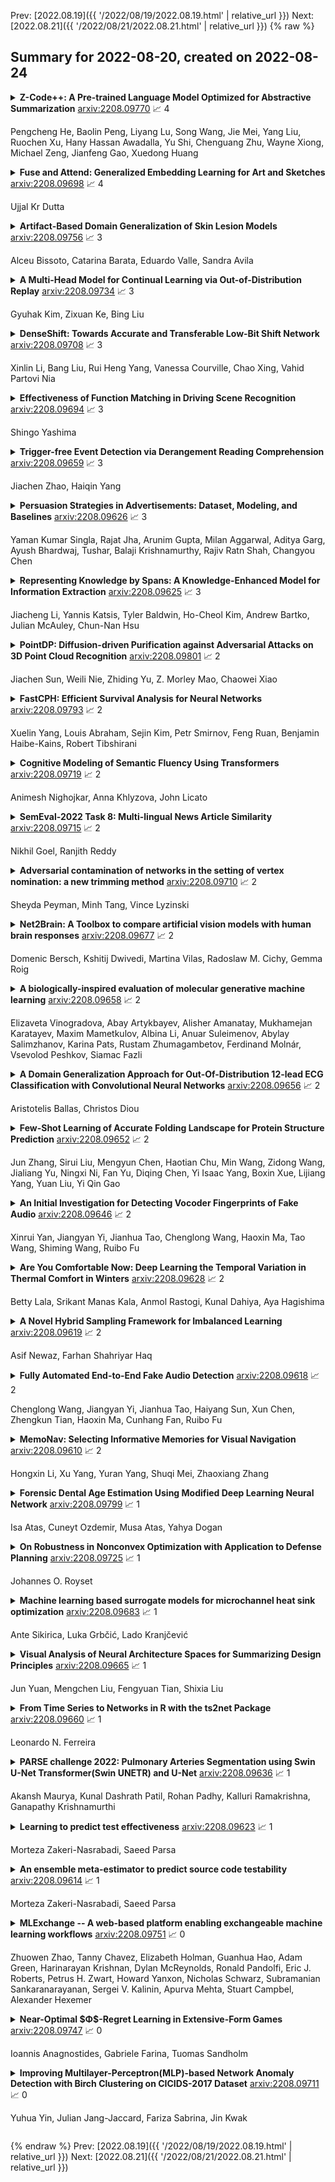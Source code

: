 Prev: [2022.08.19]({{ '/2022/08/19/2022.08.19.html' | relative_url }})  Next: [2022.08.21]({{ '/2022/08/21/2022.08.21.html' | relative_url }})
{% raw %}
## Summary for 2022-08-20, created on 2022-08-24


<details><summary><b>Z-Code++: A Pre-trained Language Model Optimized for Abstractive Summarization</b>
<a href="https://arxiv.org/abs/2208.09770">arxiv:2208.09770</a>
&#x1F4C8; 4 <br>
<p>Pengcheng He, Baolin Peng, Liyang Lu, Song Wang, Jie Mei, Yang Liu, Ruochen Xu, Hany Hassan Awadalla, Yu Shi, Chenguang Zhu, Wayne Xiong, Michael Zeng, Jianfeng Gao, Xuedong Huang</p></summary>
<p>

**Abstract:** This paper presents Z-Code++, a new pre-trained language model optimized for abstractive text summarization. The model extends the state of the art encoder-decoder model using three techniques. First, we use a two-phase pre-training process to improve model's performance on low-resource summarization tasks. The model is first pre-trained using text corpora for language understanding, and then is continually pre-trained on summarization corpora for grounded text generation. Second, we replace self-attention layers in the encoder with disentangled attention layers, where each word is represented using two vectors that encode its content and position, respectively. Third, we use fusion-in-encoder, a simple yet effective method of encoding long sequences in a hierarchical manner. Z-Code++ creates new state of the art on 9 out of 13 text summarization tasks across 5 languages. Our model is parameter-efficient in that it outperforms the 600x larger PaLM-540B on XSum, and the finetuned 200x larger GPT3-175B on SAMSum. In zero-shot and few-shot settings, our model substantially outperforms the competing models.

</p>
</details>

<details><summary><b>Fuse and Attend: Generalized Embedding Learning for Art and Sketches</b>
<a href="https://arxiv.org/abs/2208.09698">arxiv:2208.09698</a>
&#x1F4C8; 4 <br>
<p>Ujjal Kr Dutta</p></summary>
<p>

**Abstract:** While deep Embedding Learning approaches have witnessed widespread success in multiple computer vision tasks, the state-of-the-art methods for representing natural images need not necessarily perform well on images from other domains, such as paintings, cartoons, and sketch. This is because of the huge shift in the distribution of data from across these domains, as compared to natural images. Domains like sketch often contain sparse informative pixels. However, recognizing objects in such domains is crucial, given multiple relevant applications leveraging such data, for instance, sketch to image retrieval. Thus, achieving an Embedding Learning model that could perform well across multiple domains is not only challenging, but plays a pivotal role in computer vision. To this end, in this paper, we propose a novel Embedding Learning approach with the goal of generalizing across different domains. During training, given a query image from a domain, we employ gated fusion and attention to generate a positive example, which carries a broad notion of the semantics of the query object category (from across multiple domains). By virtue of Contrastive Learning, we pull the embeddings of the query and positive, in order to learn a representation which is robust across domains. At the same time, to teach the model to be discriminative against examples from different semantic categories (across domains), we also maintain a pool of negative embeddings (from different categories). We show the prowess of our method using the DomainBed framework, on the popular PACS (Photo, Art painting, Cartoon, and Sketch) dataset.

</p>
</details>

<details><summary><b>Artifact-Based Domain Generalization of Skin Lesion Models</b>
<a href="https://arxiv.org/abs/2208.09756">arxiv:2208.09756</a>
&#x1F4C8; 3 <br>
<p>Alceu Bissoto, Catarina Barata, Eduardo Valle, Sandra Avila</p></summary>
<p>

**Abstract:** Deep Learning failure cases are abundant, particularly in the medical area. Recent studies in out-of-distribution generalization have advanced considerably on well-controlled synthetic datasets, but they do not represent medical imaging contexts. We propose a pipeline that relies on artifacts annotation to enable generalization evaluation and debiasing for the challenging skin lesion analysis context. First, we partition the data into levels of increasingly higher biased training and test sets for better generalization assessment. Then, we create environments based on skin lesion artifacts to enable domain generalization methods. Finally, after robust training, we perform a test-time debiasing procedure, reducing spurious features in inference images. Our experiments show our pipeline improves performance metrics in biased cases, and avoids artifacts when using explanation methods. Still, when evaluating such models in out-of-distribution data, they did not prefer clinically-meaningful features. Instead, performance only improved in test sets that present similar artifacts from training, suggesting models learned to ignore the known set of artifacts. Our results raise a concern that debiasing models towards a single aspect may not be enough for fair skin lesion analysis.

</p>
</details>

<details><summary><b>A Multi-Head Model for Continual Learning via Out-of-Distribution Replay</b>
<a href="https://arxiv.org/abs/2208.09734">arxiv:2208.09734</a>
&#x1F4C8; 3 <br>
<p>Gyuhak Kim, Zixuan Ke, Bing Liu</p></summary>
<p>

**Abstract:** This paper studies class incremental learning (CIL) of continual learning (CL). Many approaches have been proposed to deal with catastrophic forgetting (CF) in CIL. Most methods incrementally construct a single classifier for all classes of all tasks in a single head network. To prevent CF, a popular approach is to memorize a small number of samples from previous tasks and replay them during training of the new task. However, this approach still suffers from serious CF as the parameters learned for previous tasks are updated or adjusted with only the limited number of saved samples in the memory. This paper proposes an entirely different approach that builds a separate classifier (head) for each task (called a multi-head model) using a transformer network, called MORE. Instead of using the saved samples in memory to update the network for previous tasks/classes in the existing approach, MORE leverages the saved samples to build a task specific classifier (adding a new classification head) without updating the network learned for previous tasks/classes. The model for the new task in MORE is trained to learn the classes of the task and also to detect samples that are not from the same data distribution (i.e., out-of-distribution (OOD)) of the task. This enables the classifier for the task to which the test instance belongs to produce a high score for the correct class and the classifiers of other tasks to produce low scores because the test instance is not from the data distributions of these classifiers. Experimental results show that MORE outperforms state-of-the-art baselines and is also naturally capable of performing OOD detection in the continual learning setting.

</p>
</details>

<details><summary><b>DenseShift: Towards Accurate and Transferable Low-Bit Shift Network</b>
<a href="https://arxiv.org/abs/2208.09708">arxiv:2208.09708</a>
&#x1F4C8; 3 <br>
<p>Xinlin Li, Bang Liu, Rui Heng Yang, Vanessa Courville, Chao Xing, Vahid Partovi Nia</p></summary>
<p>

**Abstract:** Deploying deep neural networks on low-resource edge devices is challenging due to their ever-increasing resource requirements. Recent investigations propose multiplication-free neural networks to reduce computation and memory consumption. Shift neural network is one of the most effective tools towards these reductions. However, existing low-bit shift networks are not as accurate as their full precision counterparts and cannot efficiently transfer to a wide range of tasks due to their inherent design flaws. We propose DenseShift network that exploits the following novel designs. First, we demonstrate that the zero-weight values in low-bit shift networks are neither useful to the model capacity nor simplify the model inference. Therefore, we propose to use a zero-free shifting mechanism to simplify inference while increasing the model capacity. Second, we design a new metric to measure the weight freezing issue in training low-bit shift networks, and propose a sign-scale decomposition to improve the training efficiency. Third, we propose the low-variance random initialization strategy to improve the model's performance in transfer learning scenarios. We run extensive experiments on various computer vision and speech tasks. The experimental results show that DenseShift network significantly outperforms existing low-bit multiplication-free networks and can achieve competitive performance to the full-precision counterpart. It also exhibits strong transfer learning performance with no drop in accuracy.

</p>
</details>

<details><summary><b>Effectiveness of Function Matching in Driving Scene Recognition</b>
<a href="https://arxiv.org/abs/2208.09694">arxiv:2208.09694</a>
&#x1F4C8; 3 <br>
<p>Shingo Yashima</p></summary>
<p>

**Abstract:** Knowledge distillation is an effective approach for training compact recognizers required in autonomous driving. Recent studies on image classification have shown that matching student and teacher on a wide range of data points is critical for improving performance in distillation. This concept (called function matching) is suitable for driving scene recognition, where generally an almost infinite amount of unlabeled data are available. In this study, we experimentally investigate the impact of using such a large amount of unlabeled data for distillation on the performance of student models in structured prediction tasks for autonomous driving. Through extensive experiments, we demonstrate that the performance of the compact student model can be improved dramatically and even match the performance of the large-scale teacher by knowledge distillation with massive unlabeled data.

</p>
</details>

<details><summary><b>Trigger-free Event Detection via Derangement Reading Comprehension</b>
<a href="https://arxiv.org/abs/2208.09659">arxiv:2208.09659</a>
&#x1F4C8; 3 <br>
<p>Jiachen Zhao, Haiqin Yang</p></summary>
<p>

**Abstract:** Event detection (ED), aiming to detect events from texts and categorize them, is vital to understanding actual happenings in real life. However, mainstream event detection models require high-quality expert human annotations of triggers, which are often costly and thus deter the application of ED to new domains. Therefore, in this paper, we focus on low-resource ED without triggers and aim to tackle the following formidable challenges: multi-label classification, insufficient clues, and imbalanced events distribution. We propose a novel trigger-free ED method via Derangement mechanism on a machine Reading Comprehension (DRC) framework. More specifically, we treat the input text as Context and concatenate it with all event type tokens that are deemed as Answers with an omitted default question. So we can leverage the self-attention in pre-trained language models to absorb semantic relations between input text and the event types. Moreover, we design a simple yet effective event derangement module (EDM) to prevent major events from being excessively learned so as to yield a more balanced training process. The experiment results show that our proposed trigger-free ED model is remarkably competitive to mainstream trigger-based models, showing its strong performance on low-source event detection.

</p>
</details>

<details><summary><b>Persuasion Strategies in Advertisements: Dataset, Modeling, and Baselines</b>
<a href="https://arxiv.org/abs/2208.09626">arxiv:2208.09626</a>
&#x1F4C8; 3 <br>
<p>Yaman Kumar Singla, Rajat Jha, Arunim Gupta, Milan Aggarwal, Aditya Garg, Ayush Bhardwaj,  Tushar, Balaji Krishnamurthy, Rajiv Ratn Shah, Changyou Chen</p></summary>
<p>

**Abstract:** Modeling what makes an advertisement persuasive, i.e., eliciting the desired response from consumer, is critical to the study of propaganda, social psychology, and marketing. Despite its importance, computational modeling of persuasion in computer vision is still in its infancy, primarily due to the lack of benchmark datasets that can provide persuasion-strategy labels associated with ads. Motivated by persuasion literature in social psychology and marketing, we introduce an extensive vocabulary of persuasion strategies and build the first ad image corpus annotated with persuasion strategies. We then formulate the task of persuasion strategy prediction with multi-modal learning, where we design a multi-task attention fusion model that can leverage other ad-understanding tasks to predict persuasion strategies. Further, we conduct a real-world case study on 1600 advertising campaigns of 30 Fortune-500 companies where we use our model's predictions to analyze which strategies work with different demographics (age and gender). The dataset also provides image segmentation masks, which labels persuasion strategies in the corresponding ad images on the test split. We publicly release our code and dataset https://midas-research.github.io/persuasion-advertisements/.

</p>
</details>

<details><summary><b>Representing Knowledge by Spans: A Knowledge-Enhanced Model for Information Extraction</b>
<a href="https://arxiv.org/abs/2208.09625">arxiv:2208.09625</a>
&#x1F4C8; 3 <br>
<p>Jiacheng Li, Yannis Katsis, Tyler Baldwin, Ho-Cheol Kim, Andrew Bartko, Julian McAuley, Chun-Nan Hsu</p></summary>
<p>

**Abstract:** Knowledge-enhanced pre-trained models for language representation have been shown to be more effective in knowledge base construction tasks (i.e.,~relation extraction) than language models such as BERT. These knowledge-enhanced language models incorporate knowledge into pre-training to generate representations of entities or relationships. However, existing methods typically represent each entity with a separate embedding. As a result, these methods struggle to represent out-of-vocabulary entities and a large amount of parameters, on top of their underlying token models (i.e.,~the transformer), must be used and the number of entities that can be handled is limited in practice due to memory constraints. Moreover, existing models still struggle to represent entities and relationships simultaneously. To address these problems, we propose a new pre-trained model that learns representations of both entities and relationships from token spans and span pairs in the text respectively. By encoding spans efficiently with span modules, our model can represent both entities and their relationships but requires fewer parameters than existing models. We pre-trained our model with the knowledge graph extracted from Wikipedia and test it on a broad range of supervised and unsupervised information extraction tasks. Results show that our model learns better representations for both entities and relationships than baselines, while in supervised settings, fine-tuning our model outperforms RoBERTa consistently and achieves competitive results on information extraction tasks.

</p>
</details>

<details><summary><b>PointDP: Diffusion-driven Purification against Adversarial Attacks on 3D Point Cloud Recognition</b>
<a href="https://arxiv.org/abs/2208.09801">arxiv:2208.09801</a>
&#x1F4C8; 2 <br>
<p>Jiachen Sun, Weili Nie, Zhiding Yu, Z. Morley Mao, Chaowei Xiao</p></summary>
<p>

**Abstract:** 3D Point cloud is becoming a critical data representation in many real-world applications like autonomous driving, robotics, and medical imaging. Although the success of deep learning further accelerates the adoption of 3D point clouds in the physical world, deep learning is notorious for its vulnerability to adversarial attacks. In this work, we first identify that the state-of-the-art empirical defense, adversarial training, has a major limitation in applying to 3D point cloud models due to gradient obfuscation. We further propose PointDP, a purification strategy that leverages diffusion models to defend against 3D adversarial attacks. We extensively evaluate PointDP on six representative 3D point cloud architectures, and leverage 10+ strong and adaptive attacks to demonstrate its lower-bound robustness. Our evaluation shows that PointDP achieves significantly better robustness than state-of-the-art purification methods under strong attacks. Results of certified defenses on randomized smoothing combined with PointDP will be included in the near future.

</p>
</details>

<details><summary><b>FastCPH: Efficient Survival Analysis for Neural Networks</b>
<a href="https://arxiv.org/abs/2208.09793">arxiv:2208.09793</a>
&#x1F4C8; 2 <br>
<p>Xuelin Yang, Louis Abraham, Sejin Kim, Petr Smirnov, Feng Ruan, Benjamin Haibe-Kains, Robert Tibshirani</p></summary>
<p>

**Abstract:** The Cox proportional hazards model is a canonical method in survival analysis for prediction of the life expectancy of a patient given clinical or genetic covariates -- it is a linear model in its original form. In recent years, several methods have been proposed to generalize the Cox model to neural networks, but none of these are both numerically correct and computationally efficient. We propose FastCPH, a new method that runs in linear time and supports both the standard Breslow and Efron methods for tied events. We also demonstrate the performance of FastCPH combined with LassoNet, a neural network that provides interpretability through feature sparsity, on survival datasets. The final procedure is efficient, selects useful covariates and outperforms existing CoxPH approaches.

</p>
</details>

<details><summary><b>Cognitive Modeling of Semantic Fluency Using Transformers</b>
<a href="https://arxiv.org/abs/2208.09719">arxiv:2208.09719</a>
&#x1F4C8; 2 <br>
<p>Animesh Nighojkar, Anna Khlyzova, John Licato</p></summary>
<p>

**Abstract:** Can deep language models be explanatory models of human cognition? If so, what are their limits? In order to explore this question, we propose an approach called hyperparameter hypothesization that uses predictive hyperparameter tuning in order to find individuating descriptors of cognitive-behavioral profiles. We take the first step in this approach by predicting human performance in the semantic fluency task (SFT), a well-studied task in cognitive science that has never before been modeled using transformer-based language models (TLMs). In our task setup, we compare several approaches to predicting which word an individual performing SFT will utter next. We report preliminary evidence suggesting that, despite obvious implementational differences in how people and TLMs learn and use language, TLMs can be used to identify individual differences in human fluency task behaviors better than existing computational models, and may offer insights into human memory retrieval strategies -- cognitive process not typically considered to be the kinds of things TLMs can model. Finally, we discuss the implications of this work for cognitive modeling of knowledge representations.

</p>
</details>

<details><summary><b>SemEval-2022 Task 8: Multi-lingual News Article Similarity</b>
<a href="https://arxiv.org/abs/2208.09715">arxiv:2208.09715</a>
&#x1F4C8; 2 <br>
<p>Nikhil Goel, Ranjith Reddy</p></summary>
<p>

**Abstract:** This work is about finding the similarity between a pair of news articles. There are seven different objective similarity metrics provided in the dataset for each pair and the news articles are in multiple different languages. On top of the pre-trained embedding model, we calculated cosine similarity for baseline results and feed-forward neural network was then trained on top of it to improve the results. We also built separate pipelines for each similarity metric for feature extraction. We could see significant improvement from baseline results using feature extraction and feed-forward neural network.

</p>
</details>

<details><summary><b>Adversarial contamination of networks in the setting of vertex nomination: a new trimming method</b>
<a href="https://arxiv.org/abs/2208.09710">arxiv:2208.09710</a>
&#x1F4C8; 2 <br>
<p>Sheyda Peyman, Minh Tang, Vince Lyzinski</p></summary>
<p>

**Abstract:** As graph data becomes more ubiquitous, the need for robust inferential graph algorithms to operate in these complex data domains is crucial. In many cases of interest, inference is further complicated by the presence of adversarial data contamination. The effect of the adversary is frequently to change the data distribution in ways that negatively affect statistical and algorithmic performance. We study this phenomenon in the context of vertex nomination, a semi-supervised information retrieval task for network data. Here, a common suite of methods relies on spectral graph embeddings, which have been shown to provide both good algorithmic performance and flexible settings in which regularization techniques can be implemented to help mitigate the effect of an adversary. Many current regularization methods rely on direct network trimming to effectively excise the adversarial contamination, although this direct trimming often gives rise to complicated dependency structures in the resulting graph. We propose a new trimming method that operates in model space which can address both block structure contamination and white noise contamination (contamination whose distribution is unknown). This model trimming is more amenable to theoretical analysis while also demonstrating superior performance in a number of simulations, compared to direct trimming.

</p>
</details>

<details><summary><b>Net2Brain: A Toolbox to compare artificial vision models with human brain responses</b>
<a href="https://arxiv.org/abs/2208.09677">arxiv:2208.09677</a>
&#x1F4C8; 2 <br>
<p>Domenic Bersch, Kshitij Dwivedi, Martina Vilas, Radoslaw M. Cichy, Gemma Roig</p></summary>
<p>

**Abstract:** We introduce Net2Brain, a graphical and command-line user interface toolbox for comparing the representational spaces of artificial deep neural networks (DNNs) and human brain recordings. While different toolboxes facilitate only single functionalities or only focus on a small subset of supervised image classification models, Net2Brain allows the extraction of activations of more than 600 DNNs trained to perform a diverse range of vision-related tasks (e.g semantic segmentation, depth estimation, action recognition, etc.), over both image and video datasets. The toolbox computes the representational dissimilarity matrices (RDMs) over those activations and compares them to brain recordings using representational similarity analysis (RSA), weighted RSA, both in specific ROIs and with searchlight search. In addition, it is possible to add a new data set of stimuli and brain recordings to the toolbox for evaluation. We demonstrate the functionality and advantages of Net2Brain with an example showcasing how it can be used to test hypotheses of cognitive computational neuroscience.

</p>
</details>

<details><summary><b>A biologically-inspired evaluation of molecular generative machine learning</b>
<a href="https://arxiv.org/abs/2208.09658">arxiv:2208.09658</a>
&#x1F4C8; 2 <br>
<p>Elizaveta Vinogradova, Abay Artykbayev, Alisher Amanatay, Mukhamejan Karatayev, Maxim Mametkulov, Albina Li, Anuar Suleimenov, Abylay Salimzhanov, Karina Pats, Rustam Zhumagambetov, Ferdinand Molnár, Vsevolod Peshkov, Siamac Fazli</p></summary>
<p>

**Abstract:** While generative models have recently become ubiquitous in many scientific areas, less attention has been paid to their evaluation. For molecular generative models, the state-of-the-art examines their output in isolation or in relation to its input. However, their biological and functional properties, such as ligand-target interaction is not being addressed. In this study, a novel biologically-inspired benchmark for the evaluation of molecular generative models is proposed. Specifically, three diverse reference datasets are designed and a set of metrics are introduced which are directly relevant to the drug discovery process. In particular we propose a recreation metric, apply drug-target affinity prediction and molecular docking as complementary techniques for the evaluation of generative outputs. While all three metrics show consistent results across the tested generative models, a more detailed comparison of drug-target affinity binding and molecular docking scores revealed that unimodal predictiors can lead to erroneous conclusions about target binding on a molecular level and a multi-modal approach is thus preferrable. The key advantage of this framework is that it incorporates prior physico-chemical domain knowledge into the benchmarking process by focusing explicitly on ligand-target interactions and thus creating a highly efficient tool not only for evaluating molecular generative outputs in particular, but also for enriching the drug discovery process in general.

</p>
</details>

<details><summary><b>A Domain Generalization Approach for Out-Of-Distribution 12-lead ECG Classification with Convolutional Neural Networks</b>
<a href="https://arxiv.org/abs/2208.09656">arxiv:2208.09656</a>
&#x1F4C8; 2 <br>
<p>Aristotelis Ballas, Christos Diou</p></summary>
<p>

**Abstract:** Deep Learning systems have achieved great success in the past few years, even surpassing human intelligence in several cases. As of late, they have also established themselves in the biomedical and healthcare domains, where they have shown a lot of promise, but have not yet achieved widespread adoption. This is in part due to the fact that most methods fail to maintain their performance when they are called to make decisions on data that originate from a different distribution than the one they were trained on, namely Out-Of-Distribution (OOD) data. For example, in the case of biosignal classification, models often fail to generalize well on datasets from different hospitals, due to the distribution discrepancy amongst different sources of data. Our goal is to demonstrate the Domain Generalization problem present between distinct hospital databases and propose a method that classifies abnormalities on 12-lead Electrocardiograms (ECGs), by leveraging information extracted across the architecture of a Deep Neural Network, and capturing the underlying structure of the signal. To this end, we adopt a ResNet-18 as the backbone model and extract features from several intermediate convolutional layers of the network. To evaluate our method, we adopt publicly available ECG datasets from four sources and handle them as separate domains. To simulate the distributional shift present in real-world settings, we train our model on a subset of the domains and leave-out the remaining ones. We then evaluate our model both on the data present at training time (intra-distribution) and the held-out data (out-of-distribution), achieving promising results and surpassing the baseline of a vanilla Residual Network in most of the cases.

</p>
</details>

<details><summary><b>Few-Shot Learning of Accurate Folding Landscape for Protein Structure Prediction</b>
<a href="https://arxiv.org/abs/2208.09652">arxiv:2208.09652</a>
&#x1F4C8; 2 <br>
<p>Jun Zhang, Sirui Liu, Mengyun Chen, Haotian Chu, Min Wang, Zidong Wang, Jialiang Yu, Ningxi Ni, Fan Yu, Diqing Chen, Yi Isaac Yang, Boxin Xue, Lijiang Yang, Yuan Liu, Yi Qin Gao</p></summary>
<p>

**Abstract:** Data-driven predictive methods which can efficiently and accurately transform protein sequences into biologically active structures are highly valuable for scientific research and therapeutical development. Determining accurate folding landscape using co-evolutionary information is fundamental to the success of modern protein structure prediction methods. As the state of the art, AlphaFold2 has dramatically raised the accuracy without performing explicit co-evolutionary analysis. Nevertheless, its performance still shows strong dependence on available sequence homologs. We investigated the cause of such dependence and presented EvoGen, a meta generative model, to remedy the underperformance of AlphaFold2 for poor MSA targets. EvoGen allows us to manipulate the folding landscape either by denoising the searched MSA or by generating virtual MSA, and helps AlphaFold2 fold accurately in low-data regime or even achieve encouraging performance with single-sequence predictions. Being able to make accurate predictions with few-shot MSA not only generalizes AlphaFold2 better for orphan sequences, but also democratizes its use for high-throughput applications. Besides, EvoGen combined with AlphaFold2 yields a probabilistic structure generation method which could explore alternative conformations of protein sequences, and the task-aware differentiable algorithm for sequence generation will benefit other related tasks including protein design.

</p>
</details>

<details><summary><b>An Initial Investigation for Detecting Vocoder Fingerprints of Fake Audio</b>
<a href="https://arxiv.org/abs/2208.09646">arxiv:2208.09646</a>
&#x1F4C8; 2 <br>
<p>Xinrui Yan, Jiangyan Yi, Jianhua Tao, Chenglong Wang, Haoxin Ma, Tao Wang, Shiming Wang, Ruibo Fu</p></summary>
<p>

**Abstract:** Many effective attempts have been made for fake audio detection. However, they can only provide detection results but no countermeasures to curb this harm. For many related practical applications, what model or algorithm generated the fake audio also is needed. Therefore, We propose a new problem for detecting vocoder fingerprints of fake audio. Experiments are conducted on the datasets synthesized by eight state-of-the-art vocoders. We have preliminarily explored the features and model architectures. The t-SNE visualization shows that different vocoders generate distinct vocoder fingerprints.

</p>
</details>

<details><summary><b>Are You Comfortable Now: Deep Learning the Temporal Variation in Thermal Comfort in Winters</b>
<a href="https://arxiv.org/abs/2208.09628">arxiv:2208.09628</a>
&#x1F4C8; 2 <br>
<p>Betty Lala, Srikant Manas Kala, Anmol Rastogi, Kunal Dahiya, Aya Hagishima</p></summary>
<p>

**Abstract:** Indoor thermal comfort in smart buildings has a significant impact on the health and performance of occupants. Consequently, machine learning (ML) is increasingly used to solve challenges related to indoor thermal comfort. Temporal variability of thermal comfort perception is an important problem that regulates occupant well-being and energy consumption. However, in most ML-based thermal comfort studies, temporal aspects such as the time of day, circadian rhythm, and outdoor temperature are not considered. This work addresses these problems. It investigates the impact of circadian rhythm and outdoor temperature on the prediction accuracy and classification performance of ML models. The data is gathered through month-long field experiments carried out in 14 classrooms of 5 schools, involving 512 primary school students. Four thermal comfort metrics are considered as the outputs of Deep Neural Networks and Support Vector Machine models for the dataset. The effect of temporal variability on school children's comfort is shown through a "time of day" analysis. Temporal variability in prediction accuracy is demonstrated (up to 80%). Furthermore, we show that outdoor temperature (varying over time) positively impacts the prediction performance of thermal comfort models by up to 30%. The importance of spatio-temporal context is demonstrated by contrasting micro-level (location specific) and macro-level (6 locations across a city) performance. The most important finding of this work is that a definitive improvement in prediction accuracy is shown with an increase in the time of day and sky illuminance, for multiple thermal comfort metrics.

</p>
</details>

<details><summary><b>A Novel Hybrid Sampling Framework for Imbalanced Learning</b>
<a href="https://arxiv.org/abs/2208.09619">arxiv:2208.09619</a>
&#x1F4C8; 2 <br>
<p>Asif Newaz, Farhan Shahriyar Haq</p></summary>
<p>

**Abstract:** Class imbalance is a frequently occurring scenario in classification tasks. Learning from imbalanced data poses a major challenge, which has instigated a lot of research in this area. Data preprocessing using sampling techniques is a standard approach to deal with the imbalance present in the data. Since standard classification algorithms do not perform well on imbalanced data, the dataset needs to be adequately balanced before training. This can be accomplished by oversampling the minority class or undersampling the majority class. In this study, a novel hybrid sampling algorithm has been proposed. To overcome the limitations of the sampling techniques while ensuring the quality of the retained sampled dataset, a sophisticated framework has been developed to properly combine three different sampling techniques. Neighborhood Cleaning rule is first applied to reduce the imbalance. Random undersampling is then strategically coupled with the SMOTE algorithm to obtain an optimal balance in the dataset. This proposed hybrid methodology, termed "SMOTE-RUS-NC", has been compared with other state-of-the-art sampling techniques. The strategy is further incorporated into the ensemble learning framework to obtain a more robust classification algorithm, termed "SRN-BRF". Rigorous experimentation has been conducted on 26 imbalanced datasets with varying degrees of imbalance. In virtually all datasets, the proposed two algorithms outperformed existing sampling strategies, in many cases by a substantial margin. Especially in highly imbalanced datasets where popular sampling techniques failed utterly, they achieved unparalleled performance. The superior results obtained demonstrate the efficacy of the proposed models and their potential to be powerful sampling algorithms in imbalanced domain.

</p>
</details>

<details><summary><b>Fully Automated End-to-End Fake Audio Detection</b>
<a href="https://arxiv.org/abs/2208.09618">arxiv:2208.09618</a>
&#x1F4C8; 2 <br>
<p>Chenglong Wang, Jiangyan Yi, Jianhua Tao, Haiyang Sun, Xun Chen, Zhengkun Tian, Haoxin Ma, Cunhang Fan, Ruibo Fu</p></summary>
<p>

**Abstract:** The existing fake audio detection systems often rely on expert experience to design the acoustic features or manually design the hyperparameters of the network structure. However, artificial adjustment of the parameters can have a relatively obvious influence on the results. It is almost impossible to manually set the best set of parameters. Therefore this paper proposes a fully automated end-toend fake audio detection method. We first use wav2vec pre-trained model to obtain a high-level representation of the speech. Furthermore, for the network structure, we use a modified version of the differentiable architecture search (DARTS) named light-DARTS. It learns deep speech representations while automatically learning and optimizing complex neural structures consisting of convolutional operations and residual blocks. The experimental results on the ASVspoof 2019 LA dataset show that our proposed system achieves an equal error rate (EER) of 1.08%, which outperforms the state-of-the-art single system.

</p>
</details>

<details><summary><b>MemoNav: Selecting Informative Memories for Visual Navigation</b>
<a href="https://arxiv.org/abs/2208.09610">arxiv:2208.09610</a>
&#x1F4C8; 2 <br>
<p>Hongxin Li, Xu Yang, Yuran Yang, Shuqi Mei, Zhaoxiang Zhang</p></summary>
<p>

**Abstract:** Image-goal navigation is a challenging task, as it requires the agent to navigate to a target indicated by an image in a previously unseen scene. Current methods introduce diverse memory mechanisms which save navigation history to solve this task. However, these methods use all observations in the memory for generating navigation actions without considering which fraction of this memory is informative. To address this limitation, we present the MemoNav, a novel memory mechanism for image-goal navigation, which retains the agent's informative short-term memory and long-term memory to improve the navigation performance on a multi-goal task. The node features on the agent's topological map are stored in the short-term memory, as these features are dynamically updated. To aid the short-term memory, we also generate long-term memory by continuously aggregating the short-term memory via a graph attention module. The MemoNav retains the informative fraction of the short-term memory via a forgetting module based on a Transformer decoder and then incorporates this retained short-term memory and the long-term memory into working memory. Lastly, the agent uses the working memory for action generation. We evaluate our model on a new multi-goal navigation dataset. The experimental results show that the MemoNav outperforms the SoTA methods by a large margin with a smaller fraction of navigation history. The results also empirically show that our model is less likely to be trapped in a deadlock, which further validates that the MemoNav improves the agent's navigation efficiency by reducing redundant steps.

</p>
</details>

<details><summary><b>Forensic Dental Age Estimation Using Modified Deep Learning Neural Network</b>
<a href="https://arxiv.org/abs/2208.09799">arxiv:2208.09799</a>
&#x1F4C8; 1 <br>
<p>Isa Atas, Cuneyt Ozdemir, Musa Atas, Yahya Dogan</p></summary>
<p>

**Abstract:** Dental age is one of the most reliable methods to identify an individual's age. By using dental panoramic radiography (DPR) images, physicians and pathologists in forensic sciences try to establish the chronological age of individuals with no valid legal records or registered patients. The current methods in practice demand intensive labor, time, and qualified experts. The development of deep learning algorithms in the field of medical image processing has improved the sensitivity of predicting truth values while reducing the processing speed of imaging time. This study proposed an automated approach to estimate the forensic ages of individuals ranging in age from 8 to 68 using 1,332 DPR images. Initially, experimental analyses were performed with the transfer learning-based models, including InceptionV3, DenseNet201, EfficientNetB4, MobileNetV2, VGG16, and ResNet50V2; and accordingly, the best-performing model, InceptionV3, was modified, and a new neural network model was developed. Reducing the number of the parameters already available in the developed model architecture resulted in a faster and more accurate dental age estimation. The performance metrics of the results attained were as follows: mean absolute error (MAE) was 3.13, root mean square error (RMSE) was 4.77, and correlation coefficient R$^2$ was 87%. It is conceivable to propose the new model as potentially dependable and practical ancillary equipment in forensic sciences and dental medicine.

</p>
</details>

<details><summary><b>On Robustness in Nonconvex Optimization with Application to Defense Planning</b>
<a href="https://arxiv.org/abs/2208.09725">arxiv:2208.09725</a>
&#x1F4C8; 1 <br>
<p>Johannes O. Royset</p></summary>
<p>

**Abstract:** In the context of structured nonconvex optimization, we estimate the increase in minimum value for a decision that is robust to parameter perturbations as compared to the value of a nominal problem. The estimates rely on detailed expressions for subgradients and local Lipschitz moduli of min-value functions in nonconvex robust optimization and require only the solution of the nominal problem. The theoretical results are illustrated by examples from military operations research involving mixed-integer optimization models. Across 54 cases examined, the median error in estimating the increase in minimum value is 12%. Therefore, the derived expressions for subgradients and local Lipschitz moduli may accurately inform analysts about the possibility of obtaining cost-effective, parameter-robust decisions in nonconvex optimization.

</p>
</details>

<details><summary><b>Machine learning based surrogate models for microchannel heat sink optimization</b>
<a href="https://arxiv.org/abs/2208.09683">arxiv:2208.09683</a>
&#x1F4C8; 1 <br>
<p>Ante Sikirica, Luka Grbčić, Lado Kranjčević</p></summary>
<p>

**Abstract:** In this paper, microchannel designs with secondary channels and with ribs are investigated using computational fluid dynamics and are coupled with a multi-objective optimization algorithm to determine and propose optimal solutions based on observed thermal resistance and pumping power. A workflow that combines Latin hypercube sampling, machine learning-based surrogate modeling and multi-objective optimization is proposed. Random forests, gradient boosting algorithms and neural networks were considered during the search for the best surrogate. We demonstrated that tuned neural networks can make accurate predictions and be used to create an acceptable surrogate model. Optimized solutions show a negligible difference in overall performance when compared to the conventional optimization approach. Additionally, solutions are calculated in one-fifth of the original time. Generated designs attain temperatures that are lower by more than 10% under the same pressure limits as a convectional microchannel design. When limited by temperature, pressure drops are reduced by more than 25%. Finally, the influence of each design variable on the thermal resistance and pumping power was investigated by employing the SHapley Additive exPlanations technique. Overall, we have demonstrated that the proposed framework has merit and can be used as a viable methodology in microchannel heat sink design optimization.

</p>
</details>

<details><summary><b>Visual Analysis of Neural Architecture Spaces for Summarizing Design Principles</b>
<a href="https://arxiv.org/abs/2208.09665">arxiv:2208.09665</a>
&#x1F4C8; 1 <br>
<p>Jun Yuan, Mengchen Liu, Fengyuan Tian, Shixia Liu</p></summary>
<p>

**Abstract:** Recent advances in artificial intelligence largely benefit from better neural network architectures. These architectures are a product of a costly process of trial-and-error. To ease this process, we develop ArchExplorer, a visual analysis method for understanding a neural architecture space and summarizing design principles. The key idea behind our method is to make the architecture space explainable by exploiting structural distances between architectures. We formulate the pairwise distance calculation as solving an all-pairs shortest path problem. To improve efficiency, we decompose this problem into a set of single-source shortest path problems. The time complexity is reduced from O(kn^2N) to O(knN). Architectures are hierarchically clustered according to the distances between them. A circle-packing-based architecture visualization has been developed to convey both the global relationships between clusters and local neighborhoods of the architectures in each cluster. Two case studies and a post-analysis are presented to demonstrate the effectiveness of ArchExplorer in summarizing design principles and selecting better-performing architectures.

</p>
</details>

<details><summary><b>From Time Series to Networks in R with the ts2net Package</b>
<a href="https://arxiv.org/abs/2208.09660">arxiv:2208.09660</a>
&#x1F4C8; 1 <br>
<p>Leonardo N. Ferreira</p></summary>
<p>

**Abstract:** Network science established itself as a prominent tool for modeling time series and complex systems. This modeling process consists of transforming a set or a single time series into a network. Nodes may represent complete time series, segments, or single values, while links define associations or similarities between the represented parts. R is one of the main programming languages used in data science, statistics, and machine learning, with many packages available. However, no single package provides the necessary methods to transform time series into networks. This paper presents ts2net, an R package for modeling one or multiple time series into networks. The package provides the time series distance functions that can be easily computed in parallel and in supercomputers to process larger data sets and methods to transform distance matrices into networks. Ts2net also provides methods to transform a single time series into a network, such as recurrence networks, visibility graphs, and transition networks. Together with other packages, ts2net permits using network science and graph mining tools to extract information from time series.

</p>
</details>

<details><summary><b>PARSE challenge 2022: Pulmonary Arteries Segmentation using Swin U-Net Transformer(Swin UNETR) and U-Net</b>
<a href="https://arxiv.org/abs/2208.09636">arxiv:2208.09636</a>
&#x1F4C8; 1 <br>
<p>Akansh Maurya, Kunal Dashrath Patil, Rohan Padhy, Kalluri Ramakrishna, Ganapathy Krishnamurthi</p></summary>
<p>

**Abstract:** In this work, we present our proposed method to segment the pulmonary arteries from the CT scans using Swin UNETR and U-Net-based deep neural network architecture. Six models, three models based on Swin UNETR, and three models based on 3D U-net with residual units were ensemble using a weighted average to make the final segmentation masks. Our team achieved a multi-level dice score of 84.36 percent through this method. The code of our work is available on the following link: https://github.com/akansh12/parse2022. This work is part of the MICCAI PARSE 2022 challenge.

</p>
</details>

<details><summary><b>Learning to predict test effectiveness</b>
<a href="https://arxiv.org/abs/2208.09623">arxiv:2208.09623</a>
&#x1F4C8; 1 <br>
<p>Morteza Zakeri-Nasrabadi, Saeed Parsa</p></summary>
<p>

**Abstract:** The high cost of the test can be dramatically reduced, provided that the coverability as an inherent feature of the code under test is predictable. This article offers a machine learning model to predict the extent to which the test could cover a class in terms of a new metric called Coverageability. The prediction model consists of an ensemble of four regression models. The learning samples consist of feature vectors, where features are source code metrics computed for a class. The samples are labeled by the Coverageability values computed for their corresponding classes. We offer a mathematical model to evaluate test effectiveness in terms of size and coverage of the test suite generated automatically for each class. We extend the size of the feature space by introducing a new approach to defining sub-metrics in terms of existing source code metrics. Using feature importance analysis on the learned prediction models, we sort source code metrics in the order of their impact on the test effectiveness. As a result of which, we found the class strict cyclomatic complexity as the most influential source code metric. Our experiments with the prediction models on a large corpus of Java projects containing about 23,000 classes demonstrate the Mean Absolute Error (MAE) of 0.032, Mean Squared Error (MSE) of 0.004, and an R2-score of 0.855. Compared with the state-of-the-art coverage prediction models, our models improve MAE, MSE, and an R2-score by 5.78%, 2.84%, and 20.71%, respectively.

</p>
</details>

<details><summary><b>An ensemble meta-estimator to predict source code testability</b>
<a href="https://arxiv.org/abs/2208.09614">arxiv:2208.09614</a>
&#x1F4C8; 1 <br>
<p>Morteza Zakeri-Nasrabadi, Saeed Parsa</p></summary>
<p>

**Abstract:** Software testing could be a lengthy and costly process, especially if the software under test is not testable. Refactoring techniques may enhance testability by improving the software metrics affecting testability. The metrics are determined while building regression models learning how to relate metrics computed for a source code to its testability. We identified 15 software metrics highly affecting testability while interpreting our testability prediction model. Our experiments with 42 java classes reveal that refactorings that improve these 15 metrics could enhance testability by an average of 15.57%, besides improving some other quality attributes. Our testability prediction model is trained to map source code metrics to test effectiveness and efficiency as two significant ingredients of testable software. Test effectiveness improves as the coverage gained by the test suite increases. On the other hand, the test efficiency reduces as the size of the test suite increases. This article offers a mathematical model to compute class testability in terms of the size and coverage of the test suite. We use this mathematical model to compute testability as the target of our testability prediction model. The mathematical model requires the execution of the class under test to compute test coverage, while our regression model measures testability statically. Prediction of test results in terms of testability should precede the test to avoid unnecessary costs. Our testability prediction model has been trained and tested on 23,886 Java classes and 262 software metrics. The learned model predicts testability with an R2 of 0.68 and a mean squared error of 0.03.

</p>
</details>

<details><summary><b>MLExchange -- A web-based platform enabling exchangeable machine learning workflows</b>
<a href="https://arxiv.org/abs/2208.09751">arxiv:2208.09751</a>
&#x1F4C8; 0 <br>
<p>Zhuowen Zhao, Tanny Chavez, Elizabeth Holman, Guanhua Hao, Adam Green, Harinarayan Krishnan, Dylan McReynolds, Ronald Pandolfi, Eric J. Roberts, Petrus H. Zwart, Howard Yanxon, Nicholas Schwarz, Subramanian Sankaranarayanan, Sergei V. Kalinin, Apurva Mehta, Stuart Campbel, Alexander Hexemer</p></summary>
<p>

**Abstract:** Machine learning (ML) algorithms are showing a growing trend in helping the scientific communities across different disciplines and institutions to address large and diverse data problems. However, many available ML tools are programmatically demanding and computationally costly. The MLExchange project aims to build a collaborative platform equipped with enabling tools that allow scientists and facility users who do not have a profound ML background to use ML and computational resources in scientific discovery. At the high level, we are targeting a full user experience where managing and exchanging ML algorithms, workflows, and data are readily available through web applications. So far, we have built four major components, i.e, the central job manager, the centralized content registry, user portal, and search engine, and successfully deployed these components on a testing server.
  Since each component is an independent container, the whole platform or its individual service(s) can be easily deployed at servers of different scales, ranging from a laptop (usually a single user) to high performance clusters (HPC) accessed (simultaneously) by many users. Thus, MLExchange renders flexible using scenarios -- users could either access the services and resources from a remote server or run the whole platform or its individual service(s) within their local network.

</p>
</details>

<details><summary><b>Near-Optimal $Φ$-Regret Learning in Extensive-Form Games</b>
<a href="https://arxiv.org/abs/2208.09747">arxiv:2208.09747</a>
&#x1F4C8; 0 <br>
<p>Ioannis Anagnostides, Gabriele Farina, Tuomas Sandholm</p></summary>
<p>

**Abstract:** In this paper, we establish efficient and uncoupled learning dynamics so that, when employed by all players in multiplayer perfect-recall imperfect-information extensive-form games, the \emph{trigger regret} of each player grows as $O(\log T)$ after $T$ repetitions of play. This improves exponentially over the prior best known trigger-regret bound of $O(T^{1/4})$, and settles a recent open question by Bai et al. (2022). As an immediate consequence, we guarantee convergence to the set of \emph{extensive-form correlated equilibria} and \emph{coarse correlated equilibria} at a near-optimal rate of $\frac{\log T}{T}$.
  Building on prior work, at the heart of our construction lies a more general result regarding fixed points deriving from rational functions with \emph{polynomial degree}, a property that we establish for the fixed points of \emph{(coarse) trigger deviation functions}. Moreover, our construction leverages a refined \textit{regret circuit} for the convex hull, which -- unlike prior guarantees -- preserves the \emph{RVU property} introduced by Syrgkanis et al. (NIPS, 2015); this observation has an independent interest in establishing near-optimal regret under learning dynamics based on a CFR-type decomposition of the regret.

</p>
</details>

<details><summary><b>Improving Multilayer-Perceptron(MLP)-based Network Anomaly Detection with Birch Clustering on CICIDS-2017 Dataset</b>
<a href="https://arxiv.org/abs/2208.09711">arxiv:2208.09711</a>
&#x1F4C8; 0 <br>
<p>Yuhua Yin, Julian Jang-Jaccard, Fariza Sabrina, Jin Kwak</p></summary>
<p>

**Abstract:** Machine learning algorithms have been widely used in intrusion detection systems, including Multi-layer Perceptron (MLP). In this study, we proposed a two-stage model that combines the Birch clustering algorithm and MLP classifier to improve the performance of network anomaly multi-classification. In our proposed method, we first apply Birch or Kmeans as an unsupervised clustering algorithm to the CICIDS-2017 dataset to pre-group the data. The generated pseudo-label is then added as an additional feature to the training of the MLP-based classifier. The experimental results show that using Birch and K-Means clustering for data pre-grouping can improve intrusion detection system performance. Our method can achieve 99.73% accuracy in multi-classification using Birch clustering, which is better than similar researches using a stand-alone MLP model.

</p>
</details>


{% endraw %}
Prev: [2022.08.19]({{ '/2022/08/19/2022.08.19.html' | relative_url }})  Next: [2022.08.21]({{ '/2022/08/21/2022.08.21.html' | relative_url }})